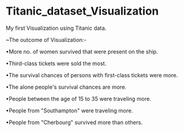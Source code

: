 # Titanic_dataset_Visualization
My first Visualization using Titanic data. 

~The outcome of Visualization:-

•More no. of women survived that were present on the ship.

•Third-class tickets were sold the most.

•The survival chances of persons with first-class tickets were more.

•The alone people's survival chances are more.

•People between the age of 15 to 35 were traveling more.

•People from "Southampton" were traveling more.

•People from "Cherbourg" survived more than others.
